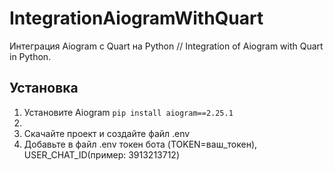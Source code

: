 # IntegrationAiogramWithQuart
Интеграция Aiogram с Quart на Python // Integration of Aiogram with Quart in Python.

## Установка
1. Установите Aiogram
```pip install aiogram==2.25.1```
2.   
3. Скачайте проект и создайте файл .env
4. Добавьте в файл .env токен бота (TOKEN=ваш_токен), USER_CHAT_ID(пример: 3913213712)
